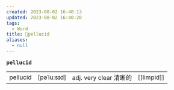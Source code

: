 ```yaml
---
created: 2023-08-02 16:40:13
updated: 2023-08-02 16:40:20
tags:
  - Word
title: 📖pellucid
aliases:
  - null
---
```


<pre><strong>pellucid</strong></pre>
|   |   |   |   |
|---|---|---|---|
|pellucid|[pəˈlu:sɪd]|adj. very clear 清晰的|[[limpid]]|